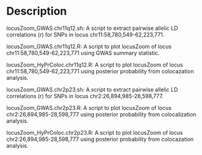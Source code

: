 # Description
locusZoom_GWAS.chr11q12.sh: A script to extract pairwise allelic LD correlations (r) for SNPs in locus chr11:58,780,549-62,223,771.

locusZoom_GWAS.chr11q12.R:  A script to plot locusZoom of locus chr11:58,780,549-62,223,771 using GWAS summary statistic.

locusZoom_HyPrColoc.chr11q12.R: A script to plot locusZoom of locus chr11:58,780,549-62,223,771 using posterior probability from colocazation analysis.

locusZoom_GWAS.chr2p23.sh:  A script to extract pairwise allelic LD correlations (r) for SNPs in locus chr2:26,894,985-28,598,777.

locusZoom_GWAS.chr2p23.R: A script to plot locusZoom of locus chr2:26,894,985-28,598,777 using posterior probability from colocalization analysis.

locusZoom_HyPrColoc.chr2p23.R: A script to plot locusZoom of locus chr2:26,894,985-28,598,777 using posterior probability from colocazation analysis.
